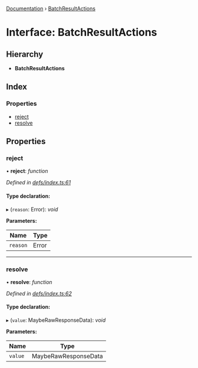 [Documentation](../README.md) › [BatchResultActions](batchresultactions.md)

# Interface: BatchResultActions

## Hierarchy

* **BatchResultActions**

## Index

### Properties

* [reject](batchresultactions.md#reject)
* [resolve](batchresultactions.md#resolve)

## Properties

###  reject

• **reject**: *function*

*Defined in [defs/index.ts:61](https://github.com/badbatch/graphql-box/blob/6a2398d/packages/fetch-manager/src/defs/index.ts#L61)*

#### Type declaration:

▸ (`reason`: Error): *void*

**Parameters:**

Name | Type |
------ | ------ |
`reason` | Error |

___

###  resolve

• **resolve**: *function*

*Defined in [defs/index.ts:62](https://github.com/badbatch/graphql-box/blob/6a2398d/packages/fetch-manager/src/defs/index.ts#L62)*

#### Type declaration:

▸ (`value`: MaybeRawResponseData): *void*

**Parameters:**

Name | Type |
------ | ------ |
`value` | MaybeRawResponseData |
